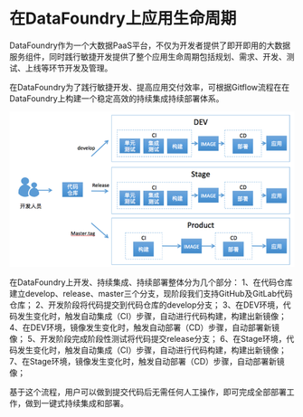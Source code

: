 # 在DataFoundry上应用生命周期

DataFoundry作为一个大数据PaaS平台，不仅为开发者提供了即开即用的大数据服务组件，同时践行敏捷开发提供了整个应用生命周期包括规划、需求、开发、测试、上线等环节开发及管理。

在DataFoundry为了践行敏捷开发、提高应用交付效率，可根据Gitflow流程在在DataFoundry上构建一个稳定高效的持续集成持续部署体系。

![](CICD.png)

在DataFoundry上开发、持续集成、持续部署整体分为几个部分：
1、在代码仓库建立develop、release、master三个分支，现阶段我们支持GitHub及GitLab代码仓库；
2、开发阶段将代码提交到代码仓库的develop分支；
3、在DEV环境，代码发生变化时，触发自动集成（CI）步骤，自动进行代码构建，构建出新镜像；
4、在DEV环境，镜像发生变化时，触发自动部署（CD）步骤，自动部署新镜像；
5、开发阶段完成阶段性测试将代码提交release分支；
6、在Stage环境，代码发生变化时，触发自动集成（CI）步骤，自动进行代码构建，构建出新镜像；
7、在Stage环境，镜像发生变化时，触发自动部署（CD）步骤，自动部署新镜像；



基于这个流程，用户可以做到提交代码后无需任何人工操作，即可完成全部部署工作，做到一键式持续集成和部署。